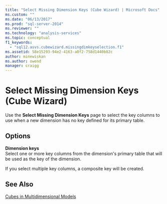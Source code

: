```yaml
---
title: "Select Missing Dimension Keys (Cube Wizard) | Microsoft Docs"
ms.custom: ""
ms.date: "06/13/2017"
ms.prod: "sql-server-2014"
ms.reviewer: ""
ms.technology: "analysis-services"
ms.topic: conceptual
f1_keywords: 
  - "sql12.asvs.cubewizard.missingdimkeyselection.f1"
ms.assetid: 58e15293-94e2-4163-a0f2-758d1440b82c
author: minewiskan
ms.author: owend
manager: craigg
---
```

# Select Missing Dimension Keys (Cube Wizard)
  Use the **Select Missing Dimension Keys** page to select the key columns to use when a new dimension has no key defined for its primary table.  
  
## Options  
 **Dimension keys**  
 Select one or more key columns from the dimension's primary table that will be used as the key of the dimension.  
  
 If you select multiple key columns, a composite key will be created.  
  
## See Also  
 [Cubes in Multidimensional Models](multidimensional-models/cubes-in-multidimensional-models.md)  
  
  
